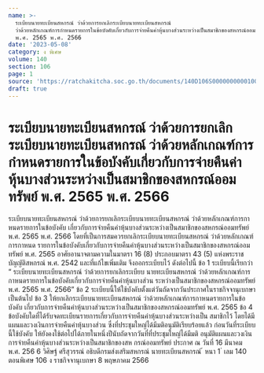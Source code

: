 ```yaml
---
name: >-
  ระเบียบนายทะเบียนสหกรณ์ ว่าด้วยการยกเลิกระเบียบนายทะเบียนสหกรณ์
  ว่าด้วยหลักเกณฑ์การกำหนดรายการในข้อบังคับเกี่ยวกับการจ่ายคืนค่าหุ้นบางส่วนระหว่างเป็นสมาชิกของสหกรณ์ออมทรัพย์
  พ.ศ. 2565 พ.ศ. 2566
date: '2023-05-08'
category: ง พิเศษ
volume: 140
section: 106
page: 1
source: 'https://ratchakitcha.soc.go.th/documents/140D106S0000000000100.pdf'
draft: true
---
```


# ระเบียบนายทะเบียนสหกรณ์ ว่าด้วยการยกเลิกระเบียบนายทะเบียนสหกรณ์ ว่าด้วยหลักเกณฑ์การกำหนดรายการในข้อบังคับเกี่ยวกับการจ่ายคืนค่าหุ้นบางส่วนระหว่างเป็นสมาชิกของสหกรณ์ออมทรัพย์ พ.ศ. 2565 พ.ศ. 2566

ระเบียบนายทะเบียนสหกรณ์ ว่าด้วยการยกเลิกระเบียบนายทะเบียนสหกรณ์ ว่าด้วยหลักเกณฑ์การกาหนดรายการในข้อบังคับ เกี่ยวกับการจ่ายคืนค่าหุ้นบางส่วนระหว่างเป็นสมาชิกของสหกรณ์ออมทรัพย์ พ.ศ. 2565 พ.ศ. 2566 โดยที่เป็นการสมควรยกเลิกระเบียบนายทะเบียนสหกรณ์ ว่าด้วยหลักเกณฑ์การกาหนด รายการในข้อบังคับเกี่ยวกับการจ่ายคืนค่าหุ้นบางส่วนระหว่างเป็นสมาชิกของสหกรณ์ออมทรัพย์ พ.ศ. 2565 อาศัยอานาจตามความในมาตรา 16 (8) ประกอบมาตรา 43 (5) แห่งพระราชบัญญัติสหกรณ์ พ.ศ. 2542 และที่แก้ไขเพิ่มเติม จึงออกระเบียบไว้ ดังต่อไปนี้ ข้อ 1 ระเบียบนี้เรียกว่า “ ระเบียบนายทะเบียนสหกรณ์ ว่าด้วยการยกเลิกระเบียบ นายทะเบียนสหกรณ์ ว่าด้วยหลักเกณฑ์การกาหนดรายการในข้อบังคับเกี่ยวกับการจ่ายคืนค่าหุ้นบางส่วน ระหว่างเป็นสมาชิกของสหกรณ์ออมทรัพย์ พ.ศ. 2565 พ.ศ. 2566” ข้อ 2 ระเบียบนี้ให้ใช้บังคับตั้งแต่วันถัดจากวันประกาศในราชกิจจานุเบกษาเป็นต้นไป ข้อ 3 ให้ยกเลิกระเบียบนายทะเบียนสหกรณ์ ว่าด้วยหลักเกณฑ์การกาหนดรายการในข้อบังคับ เกี่ยวกับการจ่ายคืนค่าหุ้นบางส่วนระหว่างเป็นสมาชิกของสหกรณ์ออมทรัพย์ พ.ศ. 2565 ข้อ 4 ข้อบังคับใดที่ได้รับจดทะเบียนรายการเกี่ยวกับการจ่ายคืนค่าหุ้นบางส่วนระหว่างเป็น สมาชิกไว้ โดยได้มีแผนและวงเงินการจ่ายคืนค่าหุ้นบางส่วน ซึ่งที่ประชุมใหญ่ได้มีมติอนุมัติเรียบร้อยแล้ว ก่อนวันที่ระเบียบนี้ใช้บังคับ ให้ยังคงใช้ต่อไปได้ภายในหนึ่งปีนับถัดจากวันที่ที่ประชุมใหญ่ได้มีมติ อนุมัติแผนและวงเงินการจ่ายคืนค่าหุ้นบางส่วนระหว่างเป็นสมาชิกของสห กรณ์ออมทรัพย์ ประกาศ ณ วันที่ 16 มีนาคม พ.ศ. 256 6 วิศิษฐ์ ศรีสุวรรณ์ อธิบดีกรมส่งเสริมสหกรณ์ นายทะเบียนสหกรณ์ ้ หนา 1 ่ เลม 140 ตอนพิเศษ 106 ง ราชกิจจานุเบกษา 8 พฤษภาคม 2566
